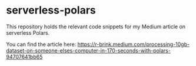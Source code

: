# serverless-polars

This repository holds the relevant code snippets for my Medium article on serverless Polars.

You can find the article here: https://r-brink.medium.com/processing-10gb-dataset-on-someone-elses-computer-in-170-seconds-with-polars-94707641bb65
